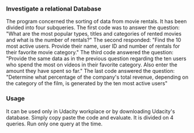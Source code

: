 ### **Investigate a relational Database**
The program concerned the sorting of data from movie rentals. It has been divided into four subqueries. The first code was to answer the question: "What are the most popular types, titles and categories of rented movies and what is the number of rentals?" The second responded: "Find the 10 most active users. Provide their name, user ID and number of rentals for their favorite movie category." The third code answered the question: "Provide the same data as in the previous question regarding the ten users who spend the most on videos in their favorite category. Also enter the amount they have spent so far." The last code answered the question: "Determine what percentage of the company's total revenue, depending on the category of the film, is generated by the ten most active users"
### **Usage**
It can be used only in Udacity workplace or by downloading Udacity's database. Simply copy paste the code and evaluate. It is divided on 4 queries. Run only one query at the time.
